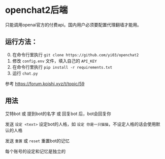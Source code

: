# openchat2后端

只能调用openai官方的付费api。国内用户必须要配置代理翻墙才能用。

## 运行方法：

0. 在命令行里执行 `git clone https://github.com/yi03/openchat2`
1. 修改 `config.env` 文件，填入自己的 `API_KEY`
2. 在命令行里执行 `pip install -r requirements.txt`
3. 运行 `chat.py`

参考 https://forum.koishi.xyz/t/topic/59

## 用法

艾特bot 或 提到bot的名字 或 回复bot 后，bot会回复你

发送 `设定 <text>` 设定bot的人格，如 `设定 你是一只猫猫`，不设定人格的话会使用默认的人格

发送 `重置` 或 `reset` 重置bot的记忆

每个账号的设定和记忆是独立的
